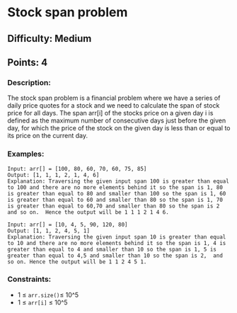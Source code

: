 # Stock span problem
## Difficulty: Medium
## Points: 4
### Description:
The stock span problem is a financial problem where we have a series of daily price quotes for a stock and we need to calculate the span of stock price for all days. The span arr[i] of the stocks price on a given day i is defined as the maximum number of consecutive days just before the given day, for which the price of the stock on the given day is less than or equal to its price on the current day.

### Examples:
```
Input: arr[] = [100, 80, 60, 70, 60, 75, 85]
Output: [1, 1, 1, 2, 1, 4, 6]
Explanation: Traversing the given input span 100 is greater than equal to 100 and there are no more elements behind it so the span is 1, 80 is greater than equal to 80 and smaller than 100 so the span is 1, 60 is greater than equal to 60 and smaller than 80 so the span is 1, 70 is greater than equal to 60,70 and smaller than 80 so the span is 2 and so on.  Hence the output will be 1 1 1 2 1 4 6.
```
```
Input: arr[] = [10, 4, 5, 90, 120, 80]
Output: [1, 1, 2, 4, 5, 1]
Explanation: Traversing the given input span 10 is greater than equal to 10 and there are no more elements behind it so the span is 1, 4 is greater than equal to 4 and smaller than 10 so the span is 1, 5 is greater than equal to 4,5 and smaller than 10 so the span is 2,  and so on. Hence the output will be 1 1 2 4 5 1.
```

### Constraints:
- 1 ≤ `arr.size()`≤ 10^5
- 1 ≤ `arr[i]` ≤ 10^5